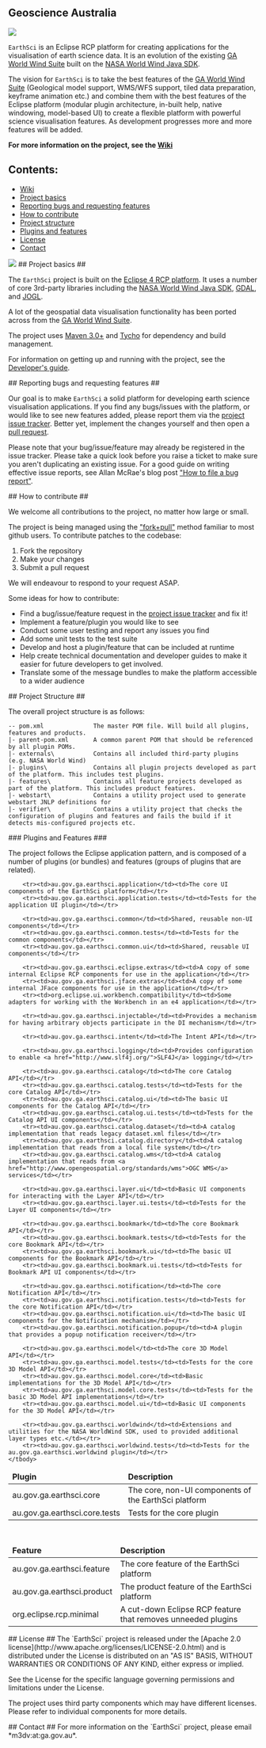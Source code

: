 ## Geoscience Australia ##

<img src="https://github.com/GeoscienceAustralia/earthsci/wiki/images/earthsci-logo.png"/>


`EarthSci` is an Eclipse RCP platform for creating applications for the visualisation of earth science data. It is an evolution of the existing [GA World Wind Suite](https://github.com/ga-m3dv/ga-worldwind-suite) built on the [NASA World Wind Java SDK](http://worldwind.arc.nasa.gov/java/).

The vision for `EarthSci` is to take the best features of the [GA World Wind Suite](https://github.com/ga-m3dv/ga-worldwind-suite) (Geological model support, WMS/WFS support, tiled data preparation, keyframe animation etc.) and combine them with the best features of the Eclipse platform (modular plugin architecture, in-built help, native windowing, model-based UI) to create a flexible platform with powerful science visualisation features. As development progresses more and more features will be added.

**For more information on the project, see the [Wiki](https://github.com/GeoscienceAustralia/earthsci/wiki)**

## Contents: ##

* [Wiki](https://github.com/GeoscienceAustralia/earthsci/wiki)
* <a href="#basics">Project basics</a>
* <a href="#reportBugs">Reporting bugs and requesting features</a>
* <a href="#contribute">How to contribute</a>
* <a href="#projectStructure">Project structure</a>
* <a href="#pluginsFeatures">Plugins and features</a>
* <a href="#license">License</a>
* <a href="#contact">Contact</a>

<img src="https://github.com/GeoscienceAustralia/earthsci/wiki/images/screenshots/3dmodels.jpg"/>

<a name="basics"/>
## Project basics ##

The `EarthSci` project is built on the [Eclipse 4 RCP platform](http://www.eclipse.org/eclipse4/). 
It uses a number of core 3rd-party libraries including the [NASA World Wind Java SDK](http://worldwind.arc.nasa.gov/java/),
[GDAL](http://www.gdal.org/), and [JOGL](https://jogamp.org/jogl/www/).

A lot of the geospatial data visualisation functionality has been ported across from the [GA World Wind Suite](https://github.com/ga-m3dv/ga-worldwind-suite).

The project uses [Maven 3.0+](http://maven.apache.org) and [Tycho](http://eclipse.org/tycho/) for dependency and build management.

For information on getting up and running with the project, see the [Developer's guide](https://github.com/GeoscienceAustralia/earthsci/wiki/Developer%27s-guide).

<a name="reportBugs"/>
## Reporting bugs and requesting features ##

Our goal is to make `EarthSci` a solid platform for developing earth science visualisation applications. 
If you find any bugs/issues with the platform, or would like to see new features added, please report them 
via the [project issue tracker](https://github.com/GeoscienceAustralia/earthsci/issues).
Better yet, implement the changes yourself and then open a [pull request](http://help.github.com/send-pull-requests/).

Please note that your bug/issue/feature may already be registered in the issue tracker. Please take a quick look before
you raise a ticket to make sure you aren't duplicating an existing issue. For a good guide on writing effective issue reports,
see Allan McRae's blog post ["How to file a bug report"](http://allanmcrae.com/2011/05/how-to-file-a-bug-report/).

<a name="contribute"/>
## How to contribute ##

We welcome all contributions to the project, no matter how large or small.

The project is being managed using the ["fork+pull"](http://help.github.com/fork-a-repo/) method familiar to most github users.
To contribute patches to the codebase:

1. Fork the repository
2. Make your changes
3. Submit a pull request

We will endeavour to respond to your request ASAP.

Some ideas for how to contribute:

* Find a bug/issue/feature request in the [project issue tracker](https://github.com/GeoscienceAustralia/earthsci/issues) and fix it!
* Implement a feature/plugin you would like to see
* Conduct some user testing and report any issues you find
* Add some unit tests to the test suite
* Develop and host a plugin/feature that can be included at runtime
* Help create technical documentation and developer guides to make it easier for future developers to get involved.
* Translate some of the message bundles to make the platform accessible to a wider audience

<a name="projectStructure"/>
## Project Structure ##

The overall project structure is as follows:

    -- pom.xml				The master POM file. Will build all plugins, features and products.
    |- parent-pom.xml		A common parent POM that should be referenced by all plugin POMs.
    |- externals\			Contains all included third-party plugins (e.g. NASA World Wind)
    |- plugins\				Contains all plugin projects developed as part of the platform. This includes test plugins.
    |- features\			Contains all feature projects developed as part of the platform. This includes product features.
    |- webstart\			Contains a utility project used to generate webstart JNLP definitions for
    |- verifier\			Contains a utility project that checks the configuration of plugins and features and fails the build if it detects mis-configured projects etc. 

<a name="pluginsFeatures"/>
### Plugins and Features ###

The project follows the Eclipse application pattern, and is composed of a number of plugins (or bundles) and features (groups of plugins that are related).

<table>
	<thead><tr><td><b>Plugin</b></td><td><b>Description</b></td></tr></thead>
	<tbody>
		<tr><td>au.gov.ga.earthsci.core</td><td>The core, non-UI components of the EarthSci platform</td></tr>
		<tr><td>au.gov.ga.earthsci.core.tests</td><td>Tests for the core plugin</td></tr>
		
		<tr><td>au.gov.ga.earthsci.application</td><td>The core UI components of the EarthSci platform</td></tr>
		<tr><td>au.gov.ga.earthsci.application.tests</td><td>Tests for the application UI plugin</td></tr>
		
		<tr><td>au.gov.ga.earthsci.common</td><td>Shared, reusable non-UI components</td></tr>
		<tr><td>au.gov.ga.earthsci.common.tests</td><td>Tests for the common components</td></tr>
		<tr><td>au.gov.ga.earthsci.common.ui</td><td>Shared, reusable UI components</td></tr>

		<tr><td>au.gov.ga.earthsci.eclipse.extras</td><td>A copy of some internal Eclipse RCP components for use in the application</td></tr>
		<tr><td>au.gov.ga.earthsci.jface.extras</td><td>A copy of some internal JFace components for use in the application</td></tr>
		<tr><td>org.eclipse.ui.workbench.compatibility</td><td>Some adapters for working with the Workbench in an e4 application</td></tr>

		<tr><td>au.gov.ga.earthsci.injectable</td><td>Provides a mechanism for having arbitrary objects participate in the DI mechanism</td></tr>

		<tr><td>au.gov.ga.earthsci.intent</td><td>The Intent API</td></tr>

		<tr><td>au.gov.ga.earthsci.logging</td><td>Provides configuration to enable <a href="http://www.slf4j.org/">SLF4J</a> logging</td></tr>

		<tr><td>au.gov.ga.earthsci.catalog</td><td>The core Catalog API</td></tr>
		<tr><td>au.gov.ga.earthsci.catalog.tests</td><td>Tests for the core Catalog API</td></tr>
		<tr><td>au.gov.ga.earthsci.catalog.ui</td><td>The basic UI components for the Catalog API</td></tr>
		<tr><td>au.gov.ga.earthsci.catalog.ui.tests</td><td>Tests for the Catalog API UI components</td></tr>
		<tr><td>au.gov.ga.earthsci.catalog.dataset</td><td>A catalog implementation that reads legacy dataset.xml files</td></tr>
		<tr><td>au.gov.ga.earthsci.catalog.directory</td><td>A catalog implementation that reads from a local file system</td></tr>
		<tr><td>au.gov.ga.earthsci.catalog.wms</td><td>A catalog implementation that reads from <a href="http://www.opengeospatial.org/standards/wms">OGC WMS</a> services</td></tr>

		<tr><td>au.gov.ga.earthsci.layer.ui</td><td>Basic UI components for interacting with the Layer API</td></tr>
		<tr><td>au.gov.ga.earthsci.layer.ui.tests</td><td>Tests for the Layer UI components</td></tr>

		<tr><td>au.gov.ga.earthsci.bookmark</td><td>The core Bookmark API</td></tr>
		<tr><td>au.gov.ga.earthsci.bookmark.tests</td><td>Tests for the core Bookmark API</td></tr>
		<tr><td>au.gov.ga.earthsci.bookmark.ui</td><td>The basic UI components for the Bookmark API</td></tr>
		<tr><td>au.gov.ga.earthsci.bookmark.ui.tests</td><td>Tests for Bookmark API UI components</td></tr>

		<tr><td>au.gov.ga.earthsci.notification</td><td>The core Notification API</td></tr>
		<tr><td>au.gov.ga.earthsci.notification.tests</td><td>Tests for the core Notification API</td></tr>
		<tr><td>au.gov.ga.earthsci.notification.ui</td><td>The basic UI components for the Notification mechanism</td></tr>
		<tr><td>au.gov.ga.earthsci.notification.popup</td><td>A plugin that provides a popup notification receiver</td></tr>
		
		<tr><td>au.gov.ga.earthsci.model</td><td>The core 3D Model API</td></tr>
		<tr><td>au.gov.ga.earthsci.model.tests</td><td>Tests for the core 3D Model API</td></tr>
		<tr><td>au.gov.ga.earthsci.model.core</td><td>Basic implementations for the 3D Model API</td></tr>
		<tr><td>au.gov.ga.earthsci.model.core.tests</td><td>Tests for the basic 3D Model API implementations</td></tr>
		<tr><td>au.gov.ga.earthsci.model.ui</td><td>Basic UI components for the 3D Model API</td></tr>

		<tr><td>au.gov.ga.earthsci.worldwind</td><td>Extensions and utilities for the NASA WorldWind SDK, used to provided additional layer types etc.</td></tr>
		<tr><td>au.gov.ga.earthsci.worldwind.tests</td><td>Tests for the au.gov.ga.earthsci.worldwind plugin</td></tr>
	</tbody>
</table>

<br/>

<table>
	<thead><tr><td><b>Feature</b></td><td><b>Description</b></td></tr></thead>
	<tbody>
		<tr><td>au.gov.ga.earthsci.feature</td><td>The core feature of the EarthSci platform</td></tr>
		<tr><td>au.gov.ga.earthsci.product</td><td>The product feature of the EarthSci platform</td></tr>
		<tr><td>org.eclipse.rcp.minimal</td><td>A cut-down Eclipse RCP feature that removes unneeded plugins</td></tr>
	</tbody>
</table>

<a name="license"/>
## License ##
The `EarthSci` project is released under the [Apache 2.0 license](http://www.apache.org/licenses/LICENSE-2.0.html) and is distributed under the License is distributed on an "AS IS" BASIS, WITHOUT WARRANTIES OR CONDITIONS OF ANY KIND, either express or implied.

See the License for the specific language governing permissions and limitations under the License.

The project uses third party components which may have different licenses. Please refer to individual components for more details. 

<a name="contact"/>
## Contact ##
For more information on the `EarthSci` project, please email *m3dv:at:ga.gov.au*.
